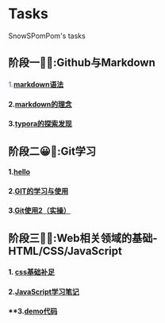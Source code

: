 # Tasks
SnowSPomPom's tasks
## **阶段一**🥰🚩:Github与Markdown
#### <font color=#8888cc>**1.[markdown语法](https://github.com/SnowSPomPom/Tasks/blob/main/Markdown%E8%AF%AD%E6%B3%95.md)**</font>
#### **2.[markdown的理念](https://github.com/SnowSPomPom/Tasks/blob/main/Markdown%E7%9A%84%E7%90%86%E5%BF%B5.md)**
#### **3.[typora的探索发现](https://github.com/SnowSPomPom/Tasks/blob/main/typora%E7%9A%84%E6%8E%A2%E7%B4%A2%E5%8F%91%E7%8E%B0.md)**
## **阶段二**😀🚩:Git学习
#### **1.[hello](https://github.com/SnowSPomPom/Tasks/blob/main/hello.md)**
#### **2.[GIT的学习与使用](https://github.com/SnowSPomPom/Tasks/blob/main/GIT%E7%9A%84%E5%AD%A6%E4%B9%A0%E4%B8%8E%E4%BD%BF%E7%94%A8.md)**
#### **3.[Git使用2（实操）](https://github.com/SnowSPomPom/Tasks/blob/main/Git%E7%9A%84%E4%BD%BF%E7%94%A82%EF%BC%88%E5%AE%9E%E6%93%8D%EF%BC%89.md)**
## **阶段三**🥰🚩:Web相关领域的基础-HTML/CSS/JavaScript
#### **1. [css基础补足](https://github.com/SnowSPomPom/Tasks/blob/main/css%E5%9F%BA%E7%A1%80%E8%A1%A5%E8%B6%B3%E8%AE%A1%E5%88%92%EF%BC%88%E5%8F%AA%E8%A1%A5%E6%AC%A0%E7%BC%BA%E5%86%85%E5%AE%B9%EF%BC%89.md)**
#### **2.[JavaScript学习笔记](https://github.com/SnowSPomPom/Tasks/blob/master/JavaScript%E5%9F%BA%E7%A1%80%E5%AD%A6%E4%B9%A0.md)**
#### **3.[demo代码](https://github.com/SnowSPomPom/Tasks/blob/main/index..html)
